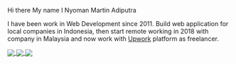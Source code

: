 Hi there My name I Nyoman Martin Adiputra

I have been work in Web Development since 2011. Build web application for local companies in Indonesia, then start remote working in 2018 with company in Malaysia and now work with <a href="https://www.upwork.com/freelancers/~0169a140b3c1a2b49b">Upwork</a> platform as freelancer.

<a href="https://github.com/adiputra22">
  <img align="center" src="https://github-readme-stats.vercel.app/api?username=adiputra22&theme=dark&show_icons=true&count_private=true&hide=contribs&line_height=40" />
</a>

<a href="https://github.com/adiputra22">
  <img align="center" src="https://github-readme-stats.vercel.app/api/top-langs/?username=adiputra22&count_private=true&theme=dark&langs_count=4&hide=javascript,html,css,erlang,python" />
</a>

<a href="https://github.com/adiputra22">
  <img align="center" src="https://github-readme-stats.vercel.app/api/wakatime?username=adiputra&theme=dark&langs_count=10&range=last_7_days&custom_title=Adiputra%27s%20Wakatime%20Stats%20In%20Weeks" />
</a>
